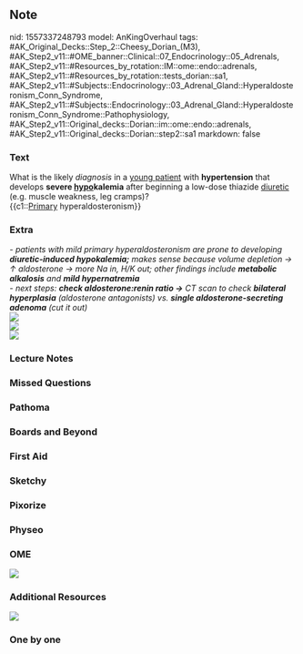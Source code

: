 ## Note
nid: 1557337248793
model: AnKingOverhaul
tags: #AK_Original_Decks::Step_2::Cheesy_Dorian_(M3), #AK_Step2_v11::#OME_banner::Clinical::07_Endocrinology::05_Adrenals, #AK_Step2_v11::#Resources_by_rotation::IM::ome::endo::adrenals, #AK_Step2_v11::#Resources_by_rotation::tests_dorian::sa1, #AK_Step2_v11::#Subjects::Endocrinology::03_Adrenal_Gland::Hyperaldosteronism_Conn_Syndrome, #AK_Step2_v11::#Subjects::Endocrinology::03_Adrenal_Gland::Hyperaldosteronism_Conn_Syndrome::Pathophysiology, #AK_Step2_v11::Original_decks::Dorian::im::ome::endo::adrenals, #AK_Step2_v11::Original_decks::Dorian::step2::sa1
markdown: false

### Text
<div>
  What is the likely <i>diagnosis</i> in a <u>young patient</u>
  with <b>hypertension</b> that develops <b>severe
  <u>hypo</u>kalemia</b> after beginning a low-dose thiazide
  <u>diuretic</u> (e.g. muscle weakness, leg cramps)?
  <div>
    {{c1::<u>Primary</u> hyperaldosteronism}}
  </div>
</div>

### Extra
<div>
  <i>- patients with mild primary hyperaldosteronism are prone to
  developing <b>diuretic-induced hypokalemia;</b> makes sense
  because volume depletion → ↑ aldosterone → more Na in, H/K out;
  other findings include <b>metabolic alkalosis</b> and <b>mild
  hypernatremia</b></i>
</div>
<div>
  <i>- next steps: <b>check aldosterone:renin ratio →</b> CT scan
  to check <b>bilateral hyperplasia</b> (aldosterone antagonists)
  vs. <b>single aldosterone-secreting adenoma</b> (cut it out)</i>
</div>
<div>
  <i><b><img src="hyperald.png"></b></i>
</div>
<div style="display: inline !important;">
  <i><img src="paste-13907606615621633.jpg"></i>
</div>
<div style="font-weight: bold;">
  <i><img src="paste-344134254592489.jpg"></i>
</div>

### Lecture Notes


### Missed Questions


### Pathoma


### Boards and Beyond


### First Aid


### Sketchy


### Pixorize


### Physeo


### OME
<div class="ome-widget">
  <a href=
  "https://onlinemeded.org/spa/endocrinology/adrenals/acquire?ref=anki">
  <img src="_OME_AnkiFlashcards_Lesson_6.png"></a>
</div>

### Additional Resources
<img src="paste-1146790627770369.jpg">

### One by one

